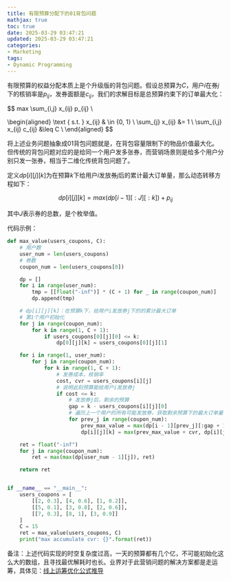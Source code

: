 ```yaml
---
title: 有限预算分配下的01背包问题
mathjax: true
toc: true
date: 2025-03-29 03:47:21
updated: 2025-03-29 03:47:21
categories:
- Marketing
tags:
- Dynamic Programming
---
```

有限预算的权益分配本质上是个升级版的背包问题。假设总预算为$C$，用户$i$在券$j$下的核销率是$p_{ij}$，发券面额是$c_{ij}$，我们的求解目标是总预算约束下的订单最大化：

<!--more-->

$$
max \sum_{i,j} x_{ij} p_{ij} \\

\begin{aligned}
\text { s.t. } x_{ij} & \in \{0, 1\} \\
\sum_{j} x_{ij} &= 1 \\
\sum_{i,j} x_{ij} c_{ij} &\leq C \\
\end{aligned}
$$

将上述业务问题抽象成01背包问题就是，在背包容量限制下的物品价值最大化。但传统的背包问题对应的是给同一个用户发多张券，而营销场景则是给多个用户分别只发一张券，相当于二维化传统背包问题了。

定义$dp[i][j][k]$为在预算$k$下给用户$i$发放券$j$后的累计最大订单量，那么动态转移方程如下：

$$
dp[i][j][k] = max(dp[i-1][:J][:k])+p_{ij}
$$

其中$J$表示券的总数，是个枚举值。

代码示例：
```python
def max_value(users_coupons, C):
    # 用户数
    user_num = len(users_coupons)
    # 券数
    coupon_num = len(users_coupons[0])

    dp = []
    for i in range(user_num):
        tmp = [[float("-inf")] * (C + 1) for _ in range(coupon_num)]
        dp.append(tmp)

    # dp[i][j][k]：在预算k下，给用户i发放券j下的的累计最大订单
    # 第1个用户初始化
    for j in range(coupon_num):
        for k in range(1, C + 1):
            if users_coupons[0][j][0] <= k:
                dp[0][j][k] = users_coupons[0][j][1]

    for i in range(1, user_num):
        for j in range(coupon_num):
            for k in range(1, C + 1):
                # 发券成本，核销率
                cost, cvr = users_coupons[i][j]
                # 说明此刻预算能给用户i发放券j
                if cost <= k:
                    # 发放券j后，剩余的预算
                    gap = k - users_coupons[i][j][0]
                    # 遍历上一个用户的所有可能发放券，获取剩余预算下的最大订单量
                    for prev_j in range(coupon_num):
                        prev_max_value = max(dp[i - 1][prev_j][:gap + 1])
                        dp[i][j][k] = max(prev_max_value + cvr, dp[i][j][k])

    ret = float("-inf")
    for j in range(coupon_num):
        ret = max(max(dp[user_num - 1][j]), ret)

    return ret


if __name__ == "__main__":
    users_coupons = [
        [[2, 0.3], [4, 0.6], [1, 0.2]],
        [[5, 0.1], [3, 0.8], [2, 0.6]],
        [[7, 0.3], [8, 1], [3, 0.9]]
    ]
    C = 15
    ret = max_value(users_coupons, C)
    print("max accumulate cvr: {}".format(ret))

```

备注：上述代码实现的时空复杂度过高，一天的预算都有几个亿，不可能初始化这么大的数组，且寻找最优解耗时也长。业界对于此营销问题的解决方案都是走运筹，具体见：[线上运筹优化公式推导](https://transformerswsz.github.io/2025/01/15/%E7%BA%BF%E4%B8%8A%E8%BF%90%E7%AD%B9%E4%BC%98%E5%8C%96%E5%85%AC%E5%BC%8F%E6%8E%A8%E5%AF%BC/)
